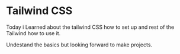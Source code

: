 # Tailwind CSS

Today i Learned about the tailwind CSS how to set up and rest of the Tailwind how to use it.

Undestand the basics but looking forward to make projects.